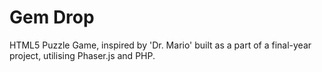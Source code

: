# Gem Drop
HTML5 Puzzle Game, inspired by 'Dr. Mario' built as a part of a final-year project, utilising Phaser.js and PHP.
